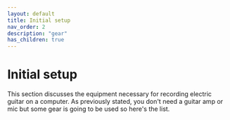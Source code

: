 ```yaml
---
layout: default
title: Initial setup
nav_order: 2
description: "gear"
has_children: true
---
```


# **Initial setup**

This section discusses the equipment necessary for recording electric guitar on a computer. As previously stated, you don't need a guitar amp or mic but some gear is going to be used so here's the list.